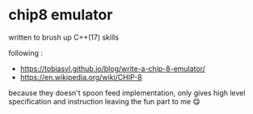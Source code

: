 # chip8 emulator
written to brush up C++(17) skills

following :
- https://tobiasvl.github.io/blog/write-a-chip-8-emulator/
- https://en.wikipedia.org/wiki/CHIP-8

because they doesn't spoon feed implementation, 
only gives high level specification and instruction leaving the fun part to me 😋